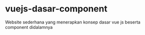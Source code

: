 # vuejs-dasar-component
Website sederhana yang menerapkan konsep dasar vue js beserta component didalamnya
